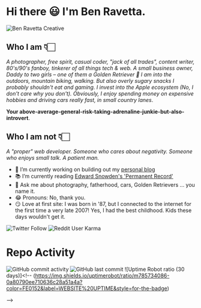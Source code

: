 # Hi there 😃 I'm Ben Ravetta.

![Ben Ravetta Creative](https://i.imgur.com/jpOqDpN.png)

## Who I am 👇🏻 

_A photographer, free spirit, casual coder, "jack of all trades", content writer, 80's/90's fanboy, tinkerer of all things tech & web. A small business owner, Daddy to two girls – one of them a Golden Retriever 👀 I am into the outdoors, mountain biking, walking. But also overly sugary snacks I probably shouldn't eat and gaming. I invest into the Apple ecosystem (No, I don't care why you don't). Obviously, I enjoy spending money on expensive hobbies and driving cars really fast, in small country lanes_.

**Your above-average-general-risk-taking-adrenaline-junkie-but-also-introvert**.

## Who I am not 👇🏻

_A "proper" web developer. Someone who cares about negativity. Someone who enjoys small talk. A patient man._

- 🔧 I’m currently working on building out my [personal blog](https://benravetta.com)
- 📚 I’m currently reading [Edward Snowden's 'Permanent Record'](https://www.amazon.co.uk/Permanent-Record-Edward-Snowden/dp/1529035651/)
- 💬 Ask me about photography, fatherhood, cars, Golden Retrievers ... you name it.
- 😂 Pronouns: No, thank you.
- 😏 Love at first site: I was born in '87, but I connected to the internet for the first time a very late 2007! Yes, I had the best childhood. Kids these days wouldn't get it.

![Twitter Follow](https://img.shields.io/twitter/follow/benravetta?color=FE0152&label=Twitter&style=for-the-badge) ![Reddit User Karma](https://img.shields.io/reddit/user-karma/combined/brightworkdotuk?color=FE0152&label=reddit&style=for-the-badge)

# Repo Activity
![GitHub commit activity](https://img.shields.io/github/commit-activity/w/benravetta/benravetta?color=FE0152&style=for-the-badge) ![GitHub last commit](https://img.shields.io/github/last-commit/benravetta/benravetta?color=FE0152&label=latest&style=for-the-badge) ![Uptime Robot ratio (30 days)]<!-- (https://img.shields.io/uptimerobot/ratio/m785734086-0a80790ee710636c28a51a4a?color=FE0152&label=WEBSITE%20UPTIME&style=for-the-badge)

-->
